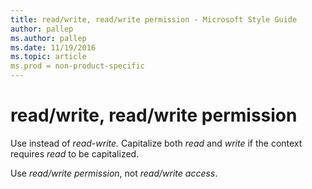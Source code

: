 ```yaml
---
title: read/write, read/write permission - Microsoft Style Guide
author: pallep
ms.author: pallep
ms.date: 11/19/2016
ms.topic: article
ms.prod = non-product-specific
---
```


# read/write, read/write permission

Use instead of *read-write.* Capitalize both *read* and *write* if the context requires *read* to be capitalized. 

Use *read/write permission*, not *read/write access*. 
